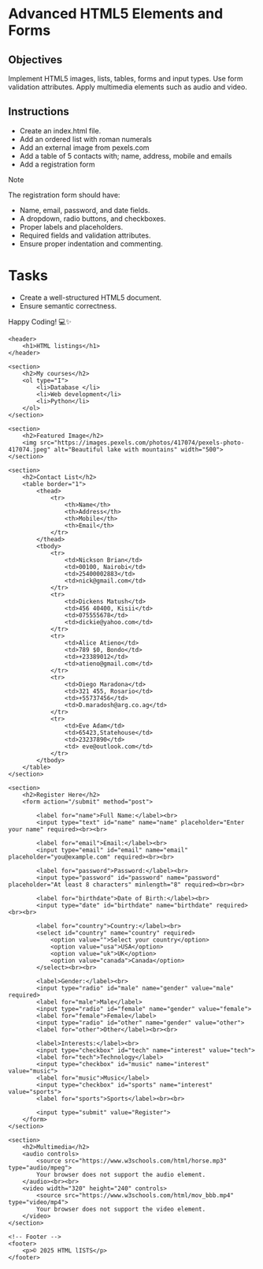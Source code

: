 # Advanced HTML5 Elements and Forms

## Objectives
Implement HTML5 images, lists, tables, forms and input types.
Use form validation attributes.
Apply multimedia elements such as audio and video.

## Instructions

- Create an index.html file.
- Add an ordered list with roman numerals
- Add an external image from pexels.com
- Add a table of 5 contacts with; name, address, mobile and emails
- Add a registration form

>[!NOTE]
>  The registration form should have:
>- Name, email, password, and date fields.
>- A dropdown, radio buttons, and checkboxes.
>- Proper labels and placeholders.
>- Required fields and validation attributes.
>- Ensure proper indentation and commenting.
 
# Tasks
- Create a well-structured HTML5 document.
- Ensure semantic correctness.

Happy Coding! 💻✨


<!DOCTYPE html>
<html lang="en">
<head>
    <meta charset="UTF-8">
    <meta name="viewport" content="width=device-width, initial-scale=1.0">
    <title>HTML LISTS</title>
</head>
<body>
 
    <header>
        <h1>HTML listings</h1>
    </header>

    <section>
        <h2>My courses</h2>
        <ol type="I">
            <li>Database </li>
            <li>Web development</li>
            <li>Python</li>
        </ol>
    </section>

    <section>
        <h2>Featured Image</h2>
        <img src="https://images.pexels.com/photos/417074/pexels-photo-417074.jpeg" alt="Beautiful lake with mountains" width="500">
    </section>

    <section>
        <h2>Contact List</h2>
        <table border="1">
            <thead>
                <tr>
                    <th>Name</th>
                    <th>Address</th>
                    <th>Mobile</th>
                    <th>Email</th>
                </tr>
            </thead>
            <tbody>
                <tr>
                    <td>Nickson Brian</td>
                    <td>00100, Nairobi</td>
                    <td>25400002883</td>
                    <td>nick@gmail.com</td>
                </tr>
                <tr>
                    <td>Dickens Matush</td>
                    <td>456 40400, Kisii</td>
                    <td>075555678</td>
                    <td>dickie@yahoo.com</td>
                </tr>
                <tr>
                    <td>Alice Atieno</td>
                    <td>789 $0, Bondo</td>
                    <td>+23389012</td>
                    <td>atieno@gmail.com</td>
                </tr>
                <tr>
                    <td>Diego Maradona</td>
                    <td>321 455, Rosario</td>
                    <td>+55737456</td>
                    <td>D.maradosh@arg.co.ag</td>
                </tr>
                <tr>
                    <td>Eve Adam</td>
                    <td>65423,Statehouse</td>
                    <td>23237890</td>
                    <td> eve@outlook.com</td>
                </tr>
            </tbody>
        </table>
    </section>

    <section>
        <h2>Register Here</h2>
        <form action="/submit" method="post">
          
            <label for="name">Full Name:</label><br>
            <input type="text" id="name" name="name" placeholder="Enter your name" required><br><br>

            <label for="email">Email:</label><br>
            <input type="email" id="email" name="email" placeholder="you@example.com" required><br><br>

            <label for="password">Password:</label><br>
            <input type="password" id="password" name="password" placeholder="At least 8 characters" minlength="8" required><br><br>

            <label for="birthdate">Date of Birth:</label><br>
            <input type="date" id="birthdate" name="birthdate" required><br><br>

            <label for="country">Country:</label><br>
            <select id="country" name="country" required>
                <option value="">Select your country</option>
                <option value="usa">USA</option>
                <option value="uk">UK</option>
                <option value="canada">Canada</option>
            </select><br><br>

            <label>Gender:</label><br>
            <input type="radio" id="male" name="gender" value="male" required>
            <label for="male">Male</label>
            <input type="radio" id="female" name="gender" value="female">
            <label for="female">Female</label>
            <input type="radio" id="other" name="gender" value="other">
            <label for="other">Other</label><br><br>

            <label>Interests:</label><br>
            <input type="checkbox" id="tech" name="interest" value="tech">
            <label for="tech">Technology</label>
            <input type="checkbox" id="music" name="interest" value="music">
            <label for="music">Music</label>
            <input type="checkbox" id="sports" name="interest" value="sports">
            <label for="sports">Sports</label><br><br>

            <input type="submit" value="Register">
        </form>
    </section>

    <section>
        <h2>Multimedia</h2>
        <audio controls>
            <source src="https://www.w3schools.com/html/horse.mp3" type="audio/mpeg">
            Your browser does not support the audio element.
        </audio><br><br>
        <video width="320" height="240" controls>
            <source src="https://www.w3schools.com/html/mov_bbb.mp4" type="video/mp4">
            Your browser does not support the video element.
        </video>
    </section>

    <!-- Footer -->
    <footer>
        <p>© 2025 HTML lISTS</p>
    </footer>
</body>
</html>
